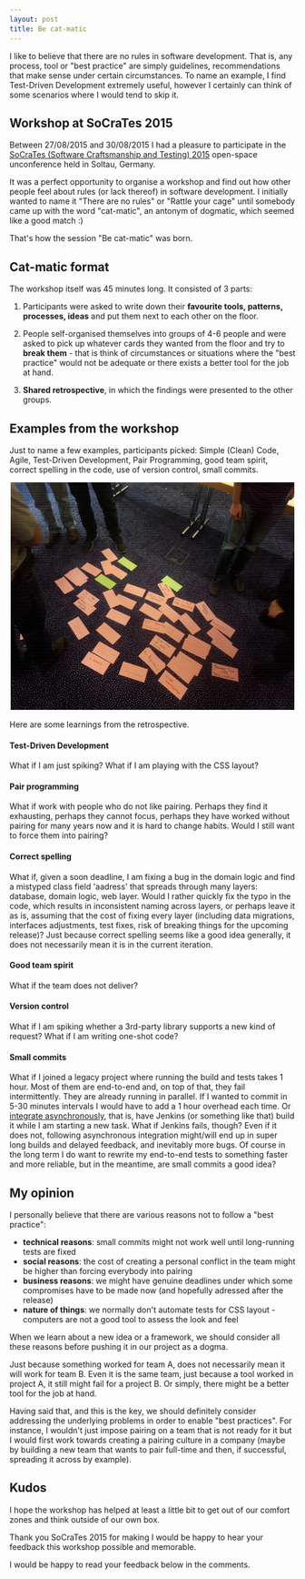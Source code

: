 ```yaml
---
layout: post
title: Be cat-matic
---
```



I like to believe that there are no rules in software development. That is, any process, tool or "best practice" are simply guidelines, recommendations that make sense under certain circumstances. To name an example, I find Test-Driven Development extremely useful, however I certainly can think of some scenarios where I would tend to skip it.

Workshop at SoCraTes 2015
--------------------------

Between 27/08/2015 and 30/08/2015 I had a pleasure to participate in the [SoCraTes (Software Craftsmanship and Testing) 2015](https://www.socrates-conference.de) open-space unconference held in Soltau, Germany.

It was a perfect opportunity to organise a workshop and find out how other people feel about rules (or lack thereof) in software development. I initially wanted to name it "There are no rules" or "Rattle your cage" until somebody came up with the word "cat-matic", an antonym of dogmatic, which seemed like a good match :)

That's how the session "Be cat-matic" was born.

Cat-matic format
--------------------------

The workshop itself was 45 minutes long. It consisted of 3 parts:

1. Participants were asked to write down their **favourite tools, patterns, processes, ideas** and put them next to each other on the floor.

2. People self-organised themselves into groups of 4-6 people and were asked to pick up whatever cards they wanted from the floor and try to **break them** - that is think of circumstances or situations where the "best practice" would not be adequate or there exists a better tool for the job at hand.

3. **Shared retrospective**, in which the findings were presented to the other groups.


Examples from the workshop
--------------------------
Just to name a few examples, participants picked: Simple (Clean) Code, Agile, Test-Driven Development, Pair Programming, good team spirit, correct spelling in the code, use of version control, small commits.

<div style="text-align: center">
  <a href="/pic/catmatic/catmatic-favourite-things.jpg">
    <img src="/pic/catmatic/catmatic-favourite-things.jpg" width="500px" height="400px"/>
  </a>
</div>

Here are some learnings from the retrospective.

#### Test-Driven Development
What if I am just spiking? What if I am playing with the CSS layout?

#### Pair programming
What if work with people who do not like pairing. Perhaps they find it exhausting, perhaps they cannot focus, perhaps they have worked without pairing for many years now and it is hard to change habits. Would I still want to force them into pairing?

#### Correct spelling
What if, given a soon deadline, I am fixing a bug in the domain logic and find a mistyped class field 'aadress' that spreads through many layers: database, domain logic, web layer. Would I rather quickly fix the typo in the code, which results in inconsistent naming across layers, or perhaps leave it as is, assuming that the cost of fixing every layer (including data migrations, interfaces adjustments, test fixes, risk of breaking things for the upcoming release)? Just because correct spelling seems like a good idea generally, it does not necessarily mean it is in the current iteration.

#### Good team spirit
What if the team does not deliver?

#### Version control
What if I am spiking whether a 3rd-party library supports a new kind of request? What if I am writing one-shot code?

#### Small commits
What if I joined a legacy project where running the build and tests takes 1 hour. Most of them are end-to-end and, on top of that, they fail intermittently. They are already running in parallel. If I wanted to commit in 5-30 minutes intervals I would have to add a 1 hour overhead each time. Or [integrate asynchronously](http://www.jamesshore.com/Blog/Forces-Affecting-Continuous-Integration.html), that is, have Jenkins (or something like that) build it while I am starting a new task. What if Jenkins fails, though? Even if it does not, following asynchronous integration might/will end up in super long builds and delayed feedback, and inevitably more bugs. Of course in the long term I do want to rewrite my end-to-end tests to something faster and more reliable, but in the meantime, are small commits a good idea?


My opinion
--------------------------

I personally believe that there are various reasons not to follow a "best practice":

- **technical reasons**: small commits might not work well until long-running tests are fixed
- **social reasons**: the cost of creating a personal conflict in the team might be higher than forcing everybody into pairing
- **business reasons**: we might have genuine deadlines under which some compromises have to be made now (and hopefully adressed after the release)
- **nature of things**: we normally don't automate tests for CSS layout - computers are not a good tool to assess the look and feel

When we learn about a new idea or a framework, we should consider all these reasons before pushing it in our project as a dogma.

Just because something worked for team A, does not necessarily mean it will work for team B. Even it is the same team, just because a tool worked in project A, it still might fail for a project B. Or simply, there might be a better tool for the job at hand.

Having said that, and this is the key, we should definitely consider addressing the underlying problems in order to enable "best practices". For instance, I wouldn't just impose pairing on a team that is not ready for it but I would first work towards creating a pairing culture in a company (maybe by building a new team that wants to pair full-time and then, if successful, spreading it across by example).

Kudos
--------------------------
I hope the workshop has helped at least a little bit to get out of our comfort zones and think outside of our own box.

Thank you SoCraTes 2015 for making I would be happy to hear your feedback this workshop possible and memorable.

I would be happy to read your feedback below in the comments.
